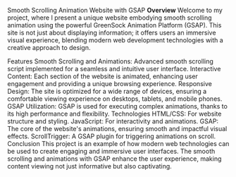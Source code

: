 Smooth Scrolling Animation Website with GSAP
<strong>Overview</strong>
Welcome to my project, where I present a unique website embodying smooth scrolling animation using the powerful GreenSock Animation Platform (GSAP). This site is not just about displaying information; it offers users an immersive visual experience, blending modern web development technologies with a creative approach to design.

Features
Smooth Scrolling and Animations: Advanced smooth scrolling script implemented for a seamless and intuitive user interface.
Interactive Content: Each section of the website is animated, enhancing user engagement and providing a unique browsing experience.
Responsive Design: The site is optimized for a wide range of devices, ensuring a comfortable viewing experience on desktops, tablets, and mobile phones.
GSAP Utilization: GSAP is used for executing complex animations, thanks to its high performance and flexibility.
Technologies
HTML/CSS: For website structure and styling.
JavaScript: For interactivity and animations.
GSAP: The core of the website's animations, ensuring smooth and impactful visual effects.
ScrollTrigger: A GSAP plugin for triggering animations on scroll.
Conclusion
This project is an example of how modern web technologies can be used to create engaging and immersive user interfaces. The smooth scrolling and animations with GSAP enhance the user experience, making content viewing not just informative but also captivating.
